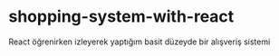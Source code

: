 # shopping-system-with-react
React öğrenirken izleyerek yaptığım basit düzeyde bir alışveriş sistemi 
